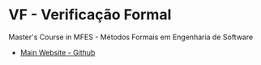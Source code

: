 # VF - Verificação Formal

Master's Course in MFES - Métodos Formais em Engenharia de Software

* [Main Website - Github](https://haslab.github.io/MFES/VF/2021/index)
